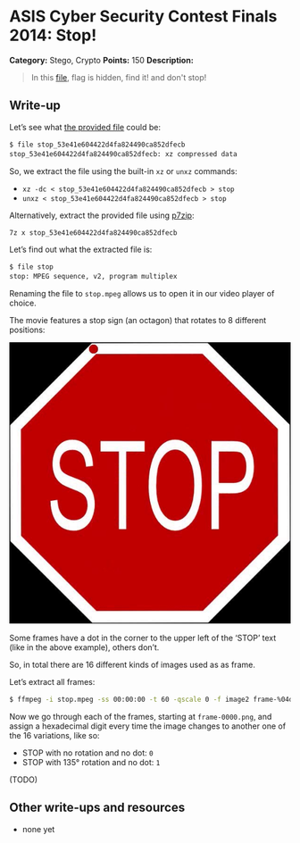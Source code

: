 # ASIS Cyber Security Contest Finals 2014: Stop!

**Category:** Stego, Crypto
**Points:** 150
**Description:**

> In this [file](stop_53e41e604422d4fa824490ca852dfecb), flag is hidden, find it! and don't stop!

## Write-up

Let’s see what [the provided file](stop_53e41e604422d4fa824490ca852dfecb) could be:

```bash
$ file stop_53e41e604422d4fa824490ca852dfecb
stop_53e41e604422d4fa824490ca852dfecb: xz compressed data
```

So, we extract the file using the built-in `xz` or `unxz` commands:

* `xz -dc < stop_53e41e604422d4fa824490ca852dfecb > stop`
* `unxz < stop_53e41e604422d4fa824490ca852dfecb > stop`

Alternatively, extract the provided file using [p7zip](http://p7zip.sourceforge.net/):

```bash
7z x stop_53e41e604422d4fa824490ca852dfecb
```

Let’s find out what the extracted file is:

```bash
$ file stop
stop: MPEG sequence, v2, program multiplex
```

Renaming the file to `stop.mpeg` allows us to open it in our video player of choice.

The movie features a stop sign (an octagon) that rotates to 8 different positions:

![](example-frame.jpg)

Some frames have a dot in the corner to the upper left of the ‘STOP’ text (like in the above example), others don’t.

So, in total there are 16 different kinds of images used as as frame.

Let’s extract all frames:

```bash
$ ffmpeg -i stop.mpeg -ss 00:00:00 -t 60 -qscale 0 -f image2 frame-%04d.png
```

Now we go through each of the frames, starting at `frame-0000.png`, and assign a hexadecimal digit every time the image changes to another one of the 16 variations, like so:

* STOP with no rotation and no dot: `0`
* STOP with 135° rotation and no dot: `1`

(TODO)

## Other write-ups and resources

* none yet
